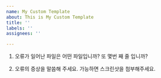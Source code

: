 ```yaml
---
name: My Custom Template
about: This is My Custom Template
title: ''
labels: ''
assignees: ''

---
```


1. 오류가 일어난 파일은 어떤 파일입니까? 또 몇번 째 줄 입니까?

2. 오류의 증상을 말씀해 주세요. 가능하면 스크린샷을 첨부해주세요.
